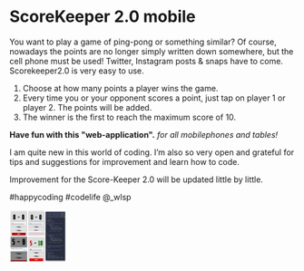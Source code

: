 # ScoreKeeper 2.0 mobile

You want to play a game of ping-pong or something similar? Of course, nowadays the points are no longer simply written down somewhere, but the cell phone must be used! Twitter, Instagram posts & snaps have to come. Scorekeeper2.0 is very easy to use.

1. Choose at how many points a player wins the game.
2. Every time you or your opponent scores a point, just tap on player 1 or player 2. The points     will be added.
3. The winner is the first to reach the maximum score of 10.

**Have fun with this "web-application".**
_for all mobilephones and tables!_

I am quite new in this world of coding. I’m also so very open and grateful for tips and suggestions for improvement and learn how to code.

Improvement for the Score-Keeper 2.0 will be updated little by little.

#happycoding #codelife
@\_wlsp

<img src ="img/collage+code.png" width="100">
